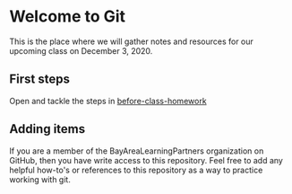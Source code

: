 # Welcome to Git
This is the place where we will gather notes and resources for our upcoming class on December 3, 2020. 

## First steps
Open and tackle the steps in [before-class-homework](/before-class-homework)

## Adding items
If you are a member of the BayAreaLearningPartners organization on GitHub, then you have write access to this repository.  Feel free to add any helpful how-to's or references to this repository as a way to practice working with git. 
